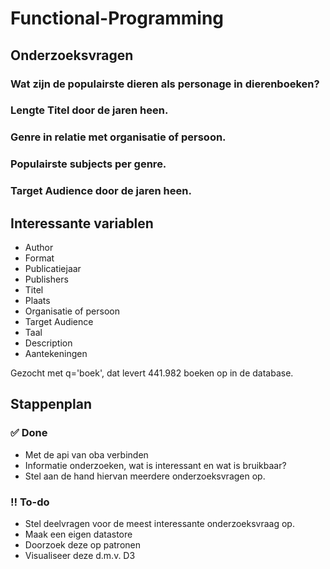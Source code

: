 # Functional-Programming

## Onderzoeksvragen

### Wat zijn de populairste dieren als personage in dierenboeken?

### Lengte Titel door de jaren heen.

### Genre in relatie met organisatie of persoon.

### Populairste subjects per genre.

### Target Audience door de jaren heen. 
 

## Interessante variablen

* Author
* Format
* Publicatiejaar
* Publishers
* Titel
* Plaats 
* Organisatie of persoon
* Target Audience 
* Taal
* Description
* Aantekeningen


Gezocht met q='boek', dat levert 441.982 boeken op in de database.


## Stappenplan

### ✅ Done

* Met de api van oba verbinden 
* Informatie onderzoeken, wat is interessant en wat is bruikbaar? 
* Stel aan de hand hiervan meerdere onderzoeksvragen op.

### ‼️ To-do 
* Stel deelvragen voor de meest interessante onderzoeksvraag op.
* Maak een eigen datastore
* Doorzoek deze op patronen
* Visualiseer deze d.m.v. D3
